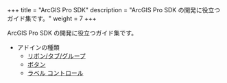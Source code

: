 +++
title = "ArcGIS Pro SDK"
description = "ArcGIS Pro SDK の開発に役立つガイド集です。"
weight = 7
+++

ArcGIS Pro SDK の開発に役立つガイド集です。

* アドインの種類
  * [リボン/タブ/グループ](https://github.com/EsriJapan/arcgis-pro-sdk/wiki/ProGuide-Ribbon-Tabs-and-Groups)  
  * [ボタン](https://github.com/EsriJapan/arcgis-pro-sdk/wiki/ProGuide-Buttons)  
  * [ラベル コントロール](https://github.com/EsriJapan/arcgis-pro-sdk/wiki/ProGuide-Label-Controls)  